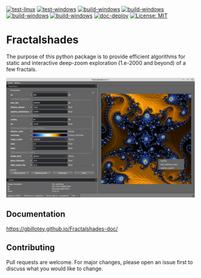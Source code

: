 [![test-linux](https://github.com/GBillotey/Fractalshades/actions/workflows/test-linux.yml/badge.svg)](https://github.com/GBillotey/Fractalshades/actions/workflows/test-linux.yml)
[![test-windows](https://github.com/GBillotey/Fractalshades/actions/workflows/test-windows.yml/badge.svg)](https://github.com/GBillotey/Fractalshades/actions/workflows/test-windows.yml)
[![build-windows](https://github.com/GBillotey/Fractalshades/actions/workflows/build-windows_39.yml/badge.svg)](https://github.com/GBillotey/Fractalshades/actions/workflows/build-windows_39.yml)
[![build-windows](https://github.com/GBillotey/Fractalshades/actions/workflows/build-windows_310.yml/badge.svg)](https://github.com/GBillotey/Fractalshades/actions/workflows/build-windows_310.yml)
[![build-windows](https://github.com/GBillotey/Fractalshades/actions/workflows/build-windows_311.yml/badge.svg)](https://github.com/GBillotey/Fractalshades/actions/workflows/build-windows_311.yml)
[![build-windows](https://github.com/GBillotey/Fractalshades/actions/workflows/build-windows_312.yml/badge.svg)](https://github.com/GBillotey/Fractalshades/actions/workflows/build-windows_312.yml)
[![doc-deploy](https://github.com/GBillotey/Fractalshades/actions/workflows/doc-deploy.yml/badge.svg)](https://github.com/GBillotey/Fractalshades/actions/workflows/doc-deploy.yml)
[![License: MIT](https://img.shields.io/badge/License-MIT-yellow.svg)](https://opensource.org/licenses/MIT)

# Fractalshades
The purpose of this python package is to provide efficient algorithms for static and interactive deep-zoom exploration (1.e-2000 and beyond) of a few fractals.

![Graphical user interface developped with PyQt6](https://github.com/GBillotey/Fractalshades/blob/master/docs/_static/Screenshot_from_2022-02-04.png)

## Documentation
https://gbillotey.github.io/Fractalshades-doc/

## Contributing
Pull requests are welcome. For major changes, please open an issue first to discuss what you would like to change.

